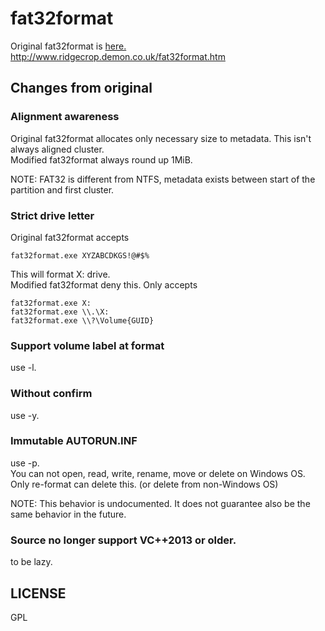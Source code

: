 # fat32format
Original fat32format is [here.](http://www.ridgecrop.demon.co.uk/fat32format.htm)  
http://www.ridgecrop.demon.co.uk/fat32format.htm

## Changes from original

### Alignment awareness
Original fat32format allocates only necessary size to metadata.
This isn't always aligned cluster.  
Modified fat32format always round up 1MiB.

NOTE: FAT32 is different from NTFS, metadata exists between start of the partition and first cluster.

### Strict drive letter
Original fat32format accepts

    fat32format.exe XYZABCDKGS!@#$%

This will format X: drive.  
Modified fat32format deny this.
Only accepts

    fat32format.exe X:
    fat32format.exe \\.\X:
    fat32format.exe \\?\Volume{GUID}

### Support volume label at format
use -l.

### Without confirm
use -y.

### Immutable AUTORUN.INF
use -p.  
You can not open, read, write, rename, move or delete on Windows OS.
Only re-format can delete this. (or delete from non-Windows OS)

NOTE: This behavior is undocumented. 
It does not guarantee also be the same behavior in the future.

### Source no longer support VC++2013 or older.
to be lazy.

## LICENSE
GPL
